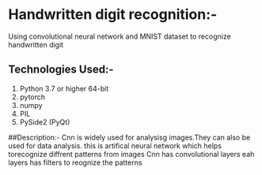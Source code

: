 # Handwritten digit recognition:-
Using convolutional neural network and MNIST dataset to recognize handwritten digit


## Technologies Used:-
1. Python 3.7 or higher 64-bit
2. pytorch
3. numpy
4. PIL
5. PySide2 (PyQt)

##Description:-
Cnn is widely used for analysisg images.They can also be used for data analysis. this is artifical neural network which helps torecognize diffrent patterns from images Cnn has convolutional layers eah layers has filters  to reognize the patterns
